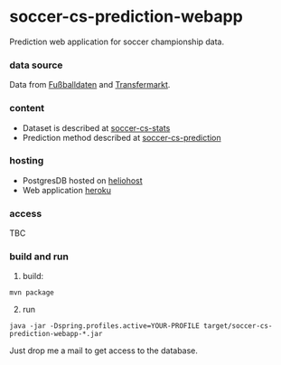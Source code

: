 # soccer-cs-prediction-webapp
Prediction web application for soccer championship data.

### data source
Data from [Fußballdaten](http://www.fussballdaten.de) and [Transfermarkt](http://www.transfermarkt.co.uk).

### content
* Dataset is described at [soccer-cs-stats](https://github.com/teeschke/soccer-cs-stats)
* Prediction method described at [soccer-cs-prediction](https://github.com/teeschke/soccer-cs-prediction)

### hosting
* PostgresDB hosted on [heliohost](http://heliohost.org/)
* Web application [heroku](http://heroku.com/)

### access
TBC

### build and run
1. build:
```
mvn package
```

2. run
```
java -jar -Dspring.profiles.active=YOUR-PROFILE target/soccer-cs-prediction-webapp-*.jar
```

Just drop me a mail to get access to the database.